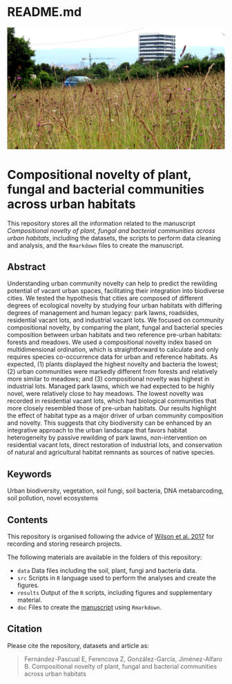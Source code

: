 README.md
================

![](xove.JPG)

# Compositional novelty of plant, fungal and bacterial communities across urban habitats

This repository stores all the information related to the manuscript
*Compositional novelty of plant, fungal and bacterial communities across
urban habitats*, including the datasets, the scripts to perform data
cleaning and analysis, and the `Rmarkdown` files to create the
manuscript.

## Abstract

Understanding urban community novelty can help to predict the rewilding
potential of vacant urban spaces, facilitating their integration into
biodiverse cities. We tested the hypothesis that cities are composed of
different degrees of ecological novelty by studying four urban habitats
with differing degrees of management and human legacy: park lawns,
roadsides, residential vacant lots, and industrial vacant lots. We
focused on community compositional novelty, by comparing the plant,
fungal and bacterial species composition between urban habitats and two
reference pre-urban habitats: forests and meadows. We used a
compositional novelty index based on multidimensional ordination, which
is straightforward to calculate and only requires species co-occurrence
data for urban and reference habitats. As expected, (1) plants displayed
the highest novelty and bacteria the lowest; (2) urban communities were
markedly different from forests and relatively more similar to meadows;
and (3) compositional novelty was highest in industrial lots. Managed
park lawns, which we had expected to be highly novel, were relatively
close to hay meadows. The lowest novelty was recorded in residential
vacant lots, which had biological communities that more closely
resembled those of pre-urban habitats. Our results highlight the effect
of habitat type as a major driver of urban community composition and
novelty. This suggests that city biodiversity can be enhanced by an
integrative approach to the urban landscape that favors habitat
heterogeneity by passive rewilding of park lawns, non-intervention on
residential vacant lots, direct restoration of industrial lots, and
conservation of natural and agricultural habitat remnants as sources of
native species.

## Keywords

Urban biodiversity, vegetation, soil fungi, soil bacteria, DNA
metabarcoding, soil pollution, novel ecosystems

## Contents

This repository is organised following the advice of [Wilson et
al. 2017](https://doi.org/10.1371/journal.pcbi.1005510) for recording
and storing research projects.

The following materials are available in the folders of this repository:

- `data` Data files including the soil, plant, fungi and bacteria data.
- `src` Scripts in `R` language used to perform the analyses and create
  the figures.
- `results` Output of the `R` scripts, including figures and
  supplementary material.
- `doc` Files to create the
  [manuscript](https://github.com/efernandezpascual/xixon/blob/master/doc/manuscript.md)
  using `Rmarkdown`.

## Citation

Please cite the repository, datasets and article as:

> Fernández-Pascual E, Ferencova Z, González-García, Jiménez-Alfaro B.
> Compositional novelty of plant, fungal and bacterial communities
> across urban habitats
